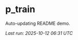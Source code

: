 # p_train

Auto-updating README demo.

<!--START_SECTION:status-->
_Last run: 2025-10-12 06:31 UTC_
<!--END_SECTION:status-->































































































































































































































































































































































































































































































































































































































































































































































































































































































































































































































































































































































